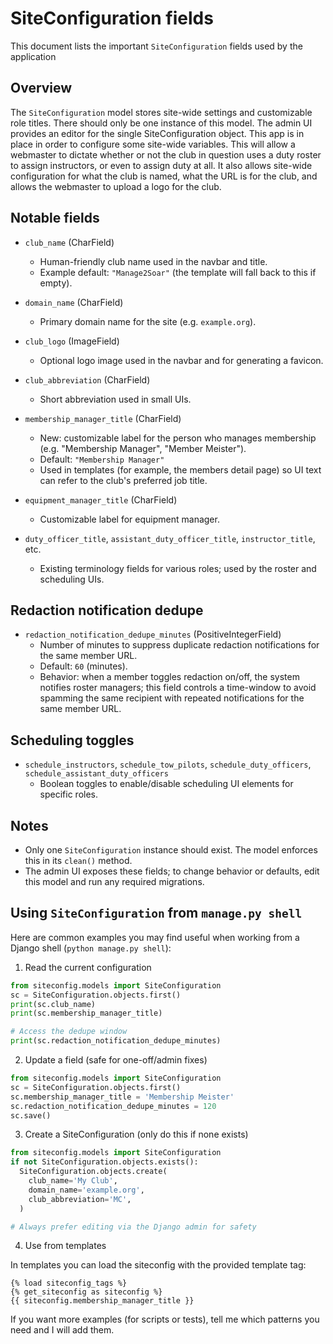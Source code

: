 # SiteConfiguration fields

This document lists the important `SiteConfiguration` fields used by the application 

## Overview

The `SiteConfiguration` model stores site-wide settings and customizable role titles. There should only be one instance of this model. The admin UI provides an editor for the single SiteConfiguration object.
This app is in place in order to configure some site-wide variables. This will allow a webmaster
to dictate whether or not the club in question uses a duty roster to assign instructors, or 
even to assign duty at all.  It also allows site-wide configuration for what the club is named, 
what the URL is for the club, and allows the webmaster to upload a logo for the club. 

## Notable fields

- `club_name` (CharField)
  - Human-friendly club name used in the navbar and title.
  - Example default: `"Manage2Soar"` (the template will fall back to this if empty).

- `domain_name` (CharField)
  - Primary domain name for the site (e.g. `example.org`).

- `club_logo` (ImageField)
  - Optional logo image used in the navbar and for generating a favicon.

- `club_abbreviation` (CharField)
  - Short abbreviation used in small UIs.

- `membership_manager_title` (CharField)
  - New: customizable label for the person who manages membership (e.g. "Membership Manager", "Member Meister").
  - Default: `"Membership Manager"`
  - Used in templates (for example, the members detail page) so UI text can refer to the club's preferred job title.

- `equipment_manager_title` (CharField)
  - Customizable label for equipment manager.

- `duty_officer_title`, `assistant_duty_officer_title`, `instructor_title`, etc.
  - Existing terminology fields for various roles; used by the roster and scheduling UIs.

## Redaction notification dedupe

- `redaction_notification_dedupe_minutes` (PositiveIntegerField)
  - Number of minutes to suppress duplicate redaction notifications for the same member URL.
  - Default: `60` (minutes).
  - Behavior: when a member toggles redaction on/off, the system notifies roster managers; this field controls a time-window to avoid spamming the same recipient with repeated notifications for the same member URL.

## Scheduling toggles

- `schedule_instructors`, `schedule_tow_pilots`, `schedule_duty_officers`, `schedule_assistant_duty_officers`
  - Boolean toggles to enable/disable scheduling UI elements for specific roles.

## Notes

- Only one `SiteConfiguration` instance should exist. The model enforces this in its `clean()` method.
- The admin UI exposes these fields; to change behavior or defaults, edit this model and run any required migrations.

## Using `SiteConfiguration` from `manage.py shell`

Here are common examples you may find useful when working from a Django shell (`python manage.py shell`):

1. Read the current configuration

```python
from siteconfig.models import SiteConfiguration
sc = SiteConfiguration.objects.first()
print(sc.club_name)
print(sc.membership_manager_title)

# Access the dedupe window
print(sc.redaction_notification_dedupe_minutes)
```

2. Update a field (safe for one-off/admin fixes)

```python
from siteconfig.models import SiteConfiguration
sc = SiteConfiguration.objects.first()
sc.membership_manager_title = 'Membership Meister'
sc.redaction_notification_dedupe_minutes = 120
sc.save()
```

3. Create a SiteConfiguration (only do this if none exists)

```python
from siteconfig.models import SiteConfiguration
if not SiteConfiguration.objects.exists():
  SiteConfiguration.objects.create(
    club_name='My Club',
    domain_name='example.org',
    club_abbreviation='MC',
  )

# Always prefer editing via the Django admin for safety
```

4. Use from templates

In templates you can load the siteconfig with the provided template tag:

```django
{% load siteconfig_tags %}
{% get_siteconfig as siteconfig %}
{{ siteconfig.membership_manager_title }}
```

If you want more examples (for scripts or tests), tell me which patterns you need and I will add them.
